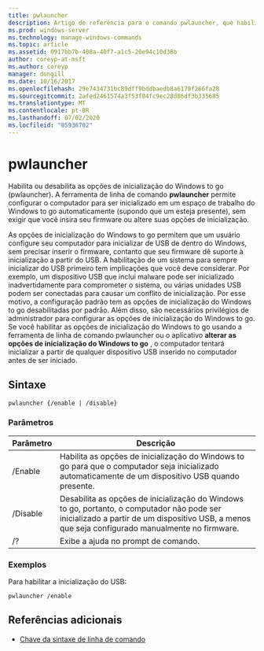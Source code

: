 ```yaml
---
title: pwlauncher
description: Artigo de referência para o comando pwlauncher, que habilita ou desabilita as opções de inicialização do Windows to go (pwlauncher).
ms.prod: windows-server
ms.technology: manage-windows-commands
ms.topic: article
ms.assetid: 0917bb7b-408a-40f7-a1c5-20e94c10d38b
author: coreyp-at-msft
ms.author: coreyp
manager: dongill
ms.date: 10/16/2017
ms.openlocfilehash: 29e7434731bc89dff9bddbaedb8a6179f266fa28
ms.sourcegitcommit: 2afed2461574a3f53f84fc9ec28d86df3b335685
ms.translationtype: MT
ms.contentlocale: pt-BR
ms.lasthandoff: 07/02/2020
ms.locfileid: "85936702"
---
```

# <a name="pwlauncher"></a>pwlauncher

Habilita ou desabilita as opções de inicialização do Windows to go (pwlauncher). A ferramenta de linha de comando **pwlauncher** permite configurar o computador para ser inicializado em um espaço de trabalho do Windows to go automaticamente (supondo que um esteja presente), sem exigir que você insira seu firmware ou altere suas opções de inicialização.

As opções de inicialização do Windows to go permitem que um usuário configure seu computador para inicializar de USB de dentro do Windows, sem precisar inserir o firmware, contanto que seu firmware dê suporte à inicialização a partir do USB. A habilitação de um sistema para sempre inicializar do USB primeiro tem implicações que você deve considerar. Por exemplo, um dispositivo USB que inclui malware pode ser inicializado inadvertidamente para comprometer o sistema, ou várias unidades USB podem ser conectadas para causar um conflito de inicialização. Por esse motivo, a configuração padrão tem as opções de inicialização do Windows to go desabilitadas por padrão. Além disso, são necessários privilégios de administrador para configurar as opções de inicialização do Windows to go. Se você habilitar as opções de inicialização do Windows to go usando a ferramenta de linha de comando pwlauncher ou o aplicativo **alterar as opções de inicialização do Windows to go** , o computador tentará inicializar a partir de qualquer dispositivo USB inserido no computador antes de ser iniciado.

## <a name="syntax"></a>Sintaxe

```
pwlauncher {/enable | /disable}
```

### <a name="parameters"></a>Parâmetros

| Parâmetro | Descrição |
|--|--|
| /Enable | Habilita as opções de inicialização do Windows to go para que o computador seja inicializado automaticamente de um dispositivo USB quando presente. |
| /Disable | Desabilita as opções de inicialização do Windows to go, portanto, o computador não pode ser inicializado a partir de um dispositivo USB, a menos que seja configurado manualmente no firmware. |
| /? | Exibe a ajuda no prompt de comando. |

### <a name="examples"></a>Exemplos

Para habilitar a inicialização do USB:

```
pwlauncher /enable
```

## <a name="additional-references"></a>Referências adicionais

- [Chave da sintaxe de linha de comando](command-line-syntax-key.md)
